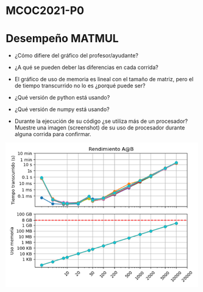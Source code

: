# MCOC2021-P0

# Desempeño MATMUL

* ¿Cómo difiere del gráfico del profesor/ayudante?


* ¿A qué se pueden deber las diferencias en cada corrida?

* El gráfico de uso de memoria es lineal con el tamaño de matriz, pero el de tiempo transcurrido no lo es ¿porqué puede ser?

* ¿Qué versión de python está usando?

* ¿Qué versión de numpy está usando?

* Durante la ejecución de su código ¿se utiliza más de un procesador? Muestre una imagen (screenshot) de su uso de procesador durante alguna corrida para confirmar. 


![Grafico](https://github.com/isilinacre/MCOC2021-P0/blob/main/Graficos.png)





